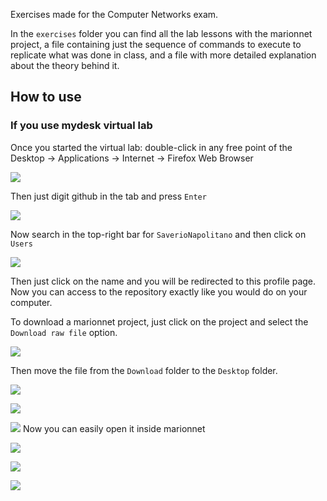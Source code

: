 
Exercises made for the Computer Networks exam.

In the `exercises` folder you can find all the lab lessons with the marionnet project, a file containing just the sequence of commands to execute to replicate what was done in class, and a file with more detailed explanation about the theory behind it. 

## How to use

### If you use mydesk virtual lab

Once you started the virtual lab: double-click in any free point of the Desktop -> Applications -> Internet -> Firefox Web Browser

![](attachment/70bd856f029e67ff5534bfc24ddcc642.png)

Then just digit github in the tab and press `Enter`

![](attachment/eda22ca598728b5023ffa3e2b680724b.png)

Now search in the top-right bar for `SaverioNapolitano` and then click on `Users`

![](attachment/b8ac9278a563675f343dbe3a3e25b0af.png)

Then just click on the name and you will be redirected to this profile page. Now you can access to the repository exactly like you would do on your computer.

To download a marionnet project, just click on the project and select the `Download raw file` option.

![](attachment/56d473c842eeb138df1782e2f44aaf53.png)

Then move the file from the `Download` folder to the `Desktop` folder.

![](attachment/410e8bb349db94a20962617068cddbb2.png)

![](attachment/ae99761f45922a3c03e4d2e10123be99.png)

![](attachment/bdd3e68c2d9153d5022317345e2a74a5.png)
Now you can easily open it inside marionnet

![](attachment/05404eacb91d1c124a86130fb01def4d.png)

![](attachment/e99f0efa7cd287cc0023121b41aa3089.png)

![](attachment/4aa9d84f9acd41aaeb37c0d19b091178.png)


